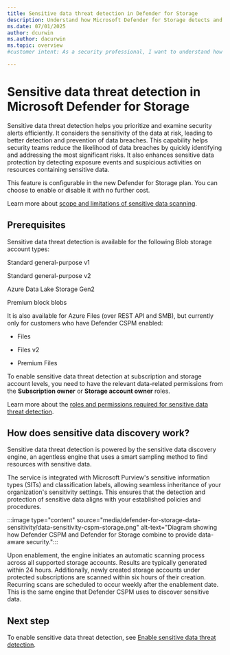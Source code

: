 ```yaml
---
title: Sensitive data threat detection in Defender for Storage
description: Understand how Microsoft Defender for Storage detects and protects sensitive data from exposure, enhancing your organization's data security.
ms.date: 07/01/2025
author: dcurwin
ms.author: dacurwin
ms.topic: overview
#customer intent: As a security professional, I want to understand how Microsoft Defender for Storage detects and protects sensitive data from exposure so that I can enhance my organization's data security.

---
```


# Sensitive data threat detection in Microsoft Defender for Storage

Sensitive data threat detection helps you prioritize and examine security alerts efficiently. It considers the sensitivity of the data at risk, leading to better detection and prevention of data breaches. This capability helps security teams reduce the likelihood of data breaches by quickly identifying and addressing the most significant risks. It also enhances sensitive data protection by detecting exposure events and suspicious activities on resources containing sensitive data.

This feature is configurable in the new Defender for Storage plan. You can choose to enable or disable it with no further cost.

Learn more about [scope and limitations of sensitive data scanning](concept-data-security-posture-prepare.md).

## Prerequisites

Sensitive data threat detection is available for the following Blob storage account types:

Standard general-purpose v1

Standard general-purpose v2

Azure Data Lake Storage Gen2

Premium block blobs

It is also available for Azure Files (over REST API and SMB), but currently only for customers who have Defender CSPM enabled:

- Files

- Files v2

- Premium Files

To enable sensitive data threat detection at subscription and storage account levels, you need to have the relevant data-related permissions from the **Subscription owner** or **Storage account owner** roles.

Learn more about the [roles and permissions required for sensitive data threat detection](support-matrix-defender-for-storage.md).

## How does sensitive data discovery work?

Sensitive data threat detection is powered by the sensitive data discovery engine, an agentless engine that uses a smart sampling method to find resources with sensitive data.

The service is integrated with Microsoft Purview's sensitive information types (SITs) and classification labels, allowing seamless inheritance of your organization's sensitivity settings. This ensures that the detection and protection of sensitive data aligns with your established policies and procedures.

:::image type="content" source="media/defender-for-storage-data-sensitivity/data-sensitivity-cspm-storage.png" alt-text="Diagram showing how Defender CSPM and Defender for Storage combine to provide data-aware security.":::

Upon enablement, the engine initiates an automatic scanning process across all supported storage accounts. Results are typically generated within 24 hours. Additionally, newly created storage accounts under protected subscriptions are scanned within six hours of their creation. Recurring scans are scheduled to occur weekly after the enablement date. This is the same engine that Defender CSPM uses to discover sensitive data.

## Next step

To enable sensitive data threat detection, see [Enable sensitive data threat detection](enable-defender-for-storage-data-sensitivity.md).